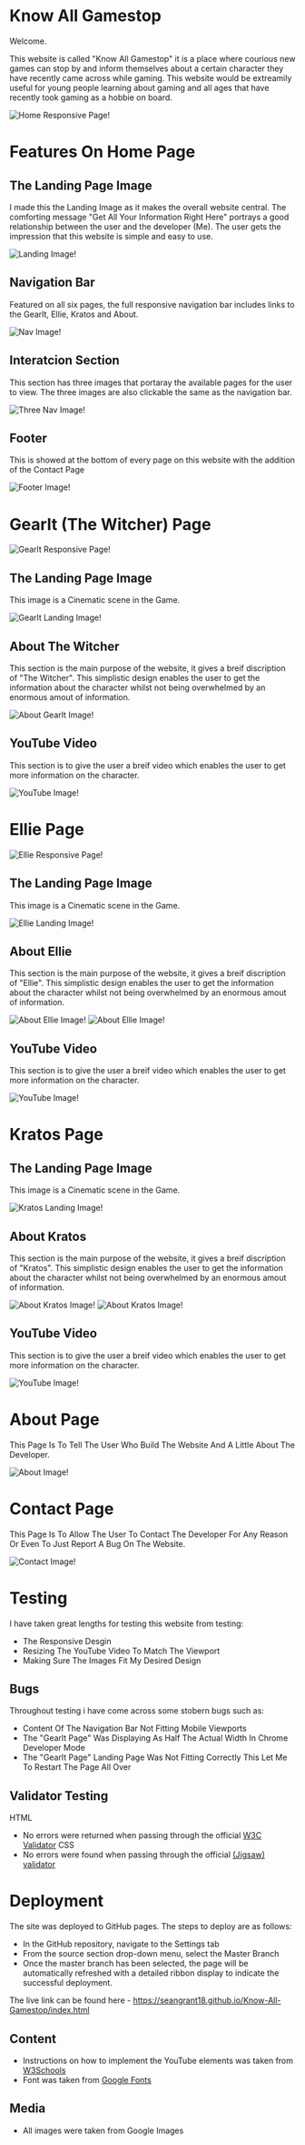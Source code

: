 # Know All Gamestop

Welcome.

This website is called "Know All Gamestop" it is a place where courious new games can stop by and inform themselves about a certain character they have recently came across while gaming. This website would be extreamily useful for young people learning about gaming and all ages that have recently took gaming as a hobbie on board.


![Home Responsive Page!](assets/images/README.md/Overview.PNG "Home Responsive Image")

# Features On Home Page

## The Landing Page Image

I made this the Landing Image as it makes the overall website central. The comforting message "Get All Your Information Right Here" portrays a good relationship between the user and the developer (Me). The user gets the impression that this website is simple and easy to use.

![Landing Image!](assets/images/README.md/Landing%20Page.PNG "Landing Image")

## Navigation Bar

Featured on all six pages, the full responsive navigation bar includes links to the Gearlt, Ellie, Kratos and About.

![Nav Image!](assets/images/README.md/navbar.PNG "Nav Image")

## Interatcion Section

This section has three images that portaray the available pages for the user to view. The three images are also clickable the same as the navigation bar.

![Three Nav Image!](assets/images/README.md/threenavimg.PNG "Three Nav Image")

## Footer

This is showed at the bottom of every page on this website with the addition of the Contact Page

![Footer Image!](assets/images/README.md/Footer.PNG "Footer")

# Gearlt (The Witcher) Page

![Gearlt Responsive Page!](assets/images/README.md/Overview%20Of%20Gearlt.PNG "Gearlt Responsive Image")

## The Landing Page Image

This image is a Cinematic scene in the Game.

![Gearlt Landing Image!](assets/images/README.md/GearltLandingImage.PNG "Gearlt Landing Image")

## About The Witcher

This section is the main purpose of the website, it gives a breif discription of "The Witcher". This simplistic design enables the user to get the information about the character whilst not being overwhelmed by an enormous amout of information.

![About Gearlt Image!](assets/images/README.md/AboutTheWitcher.PNG "About Gearlt Image")

## YouTube Video

This section is to give the user a breif video which enables the user to get more information on the character.

![YouTube Image!](assets/images/README.md/YouTube%20Trailer.PNG "YouTube Image")

# Ellie Page

![Ellie Responsive Page!](assets/images/README.md/Overview%20Of%20Ellie.PNG "Ellie Responsive Image")

## The Landing Page Image

This image is a Cinematic scene in the Game.

![Ellie Landing Image!](assets/images/README.md/EllieHeader.PNG "Ellie Landing Image")

## About Ellie

This section is the main purpose of the website, it gives a breif discription of "Ellie". This simplistic design enables the user to get the information about the character whilst not being overwhelmed by an enormous amout of information.

![About Ellie Image!](assets/images/README.md/AboutEllie1.PNG "About Ellie Image")
![About Ellie Image!](assets/images/README.md/AboutEllie2.PNG "About Ellie Image")

## YouTube Video

This section is to give the user a breif video which enables the user to get more information on the character.

![YouTube Image!](assets/images/README.md/YouTube%20Trailer%20ellie.PNG "YouTube Image")

# Kratos Page

## The Landing Page Image

This image is a Cinematic scene in the Game.

![Kratos Landing Image!](assets/images/README.md/KratosLandingImage.PNG "Kratos Landing Image")

## About Kratos

This section is the main purpose of the website, it gives a breif discription of "Kratos". This simplistic design enables the user to get the information about the character whilst not being overwhelmed by an enormous amout of information.

![About Kratos Image!](assets/images/README.md/AboutKratos1.PNG "About Kratos Image")
![About Kratos Image!](assets/images/README.md/AboutKratos2.PNG "About Kratos Image")

## YouTube Video

This section is to give the user a breif video which enables the user to get more information on the character.

![YouTube Image!](assets/images/README.md/YouTube%20Trailer%20Kratos.PNG "YouTube Image")

# About Page

This Page Is To Tell The User Who Build The Website And A Little About The Developer.

![About Image!](assets/images/README.md/aboutme.PNG "About Image")

# Contact Page

This Page Is To Allow The User To Contact The Developer For Any Reason Or Even To Just Report A Bug On The Website.

![Contact Image!](assets/images/README.md/contact.PNG "Contact Image")

# Testing

I have taken great lengths for testing this website from testing:
* The Responsive Desgin
* Resizing The YouTube Video To Match The Viewport
* Making Sure The Images Fit My Desired Design

## Bugs
Throughout testing i have come across some stobern bugs such as:
* Content Of The Navigation Bar Not Fitting Mobile Viewports
* The "Gearlt Page" Was Displaying As Half The Actual Width In Chrome Developer Mode
* The "Gearlt Page" Landing Page Was Not Fitting Correctly This Let Me To Restart The Page All Over

## Validator Testing
HTML
* No errors were returned when passing through the official [W3C Validator](https://validator.w3.org/nu/#textarea)
CSS
* No errors were found when passing through the official [(Jigsaw) validator](https://jigsaw.w3.org/css-validator/validator)

# Deployment
The site was deployed to GitHub pages. The steps to deploy are as follows:
* In the GitHub repository, navigate to the Settings tab
* From the source section drop-down menu, select the Master Branch
* Once the master branch has been selected, the page will be automatically refreshed with a detailed ribbon display to indicate the successful deployment.

The live link can be found here - https://seangrant18.github.io/Know-All-Gamestop/index.html

## Content
* Instructions on how to implement the YouTube elements was taken from [W3Schools](https://www.w3schools.com/html/default.asp)
* Font was taken from [Google Fonts](https://fonts.google.com/)

## Media
* All images were taken from Google Images